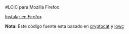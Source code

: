 #LOIC para Mozilla Firefox

[Instalar en Firefox](https://github.com/b4zz4/loic/blob/master/release/loic.firefox.xpi)

**Nota:** Este código fuente esta basado en [cryptocat](https://crypto.cat) y [lowc](https://code.google.com/p/lowc/)
